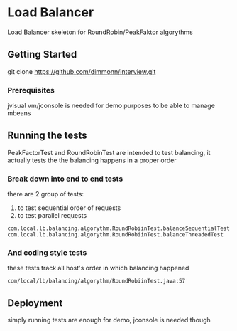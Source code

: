 # Load Balancer

Load Balancer skeleton for RoundRobin/PeakFaktor algorythms

## Getting Started

git clone https://github.com/dimmonn/interview.git


### Prerequisites

jvisual vm/jconsole is needed for demo purposes to be able to manage mbeans


## Running the tests

PeakFactorTest and RoundRobinTest are intended to test  balancing, it actually tests the the balancing happens in a proper order

### Break down into end to end tests

there are 2 group of tests:
1. to test sequential order of requests
2. to test parallel requests 

```
com.local.lb.balancing.algorythm.RoundRobiinTest.balanceSequentialTest
com.local.lb.balancing.algorythm.RoundRobiinTest.balanceThreadedTest
```

### And coding style tests

these tests track all host's order in which balancing happened

```
com/local/lb/balancing/algorythm/RoundRobiinTest.java:57
```

## Deployment

simply running tests are enough for demo, jconsole is needed though